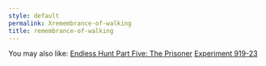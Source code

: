 ```yaml
---
style: default
permalink: Xremembrance-of-walking
title: remembrance-of-walking
---
```

You may also like:
[Endless Hunt Part Five: The Prisoner](http://scp-wiki.net/ofanendlesshunt-partfive-theprisoner)
[Experiment 919-23](http://scp-wiki.net/experiment-919-23)